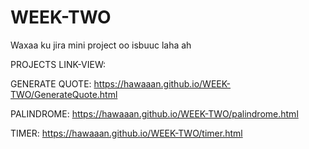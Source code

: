 # WEEK-TWO
Waxaa ku jira mini project oo isbuuc laha ah

PROJECTS LINK-VIEW:

GENERATE QUOTE:
https://hawaaan.github.io/WEEK-TWO/GenerateQuote.html

PALINDROME:
https://hawaaan.github.io/WEEK-TWO/palindrome.html

TIMER:
https://hawaaan.github.io/WEEK-TWO/timer.html
